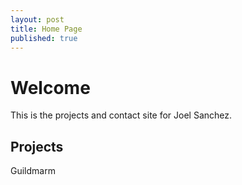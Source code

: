 ```yaml
---
layout: post
title: Home Page
published: true
---
```

# Welcome

This is the projects and contact site for Joel Sanchez.

## Projects
Guildmarm